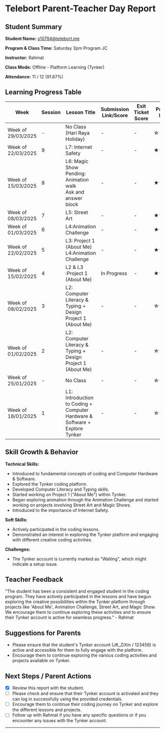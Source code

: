 # Telebort Parent-Teacher Day Report

## Student Summary

**Student Name:** s10794@telebort.me

**Program & Class Time:** Saturday 3pm Program JC

**Instructor:** Rahmat

**Class Mode:** Offline - Platform Learning (Tynker)

**Attendance:** 11 / 12 (91.67%)


## Learning Progress Table

| Week              | Session | Lesson Title                                                                  | Submission Link/Score | Exit Ticket Score | Progress Rating |
|-------------------|---------|-------------------------------------------------------------------------------|-----------------------|-------------------|-----------------|
| Week of 29/03/2025 | -       | No Class (Hari Raya Holiday)                                                  | -                     | -                 | ☆☆☆☆☆         |
| Week of 22/03/2025 | 9       | L7: Internet Safety                                                           | -                     | -                 | ★★★☆☆         |
| Week of 15/03/2025 | 8       | L6: Magic Show <br> Pending: Animation walk <br> Ask and answer block       | -                     | -                 | ★★★☆☆         |
| Week of 08/03/2025 | 7       | L5: Street Art                                                              | -                     | -                 | ★★★☆☆         |
| Week of 01/03/2025 | 6       | L4:Animation Challenge                                                       | -                     | -                 | ★★★☆☆         |
| Week of 22/02/2025 | 5       | L3: Project 1 (About Me) <br> L4:Animation Challenge                        | -                     | -                 | ★★★☆☆         |
| Week of 15/02/2025 | 4       | L2 & L3 :Project 1 (About Me)                                                | In Progress           | -                 | ★★★☆☆         |
| Week of 08/02/2025 | 3       | L2: Computer Literacy & Typing + Design Project 1 (About Me)                | -                     | -                 | ☆☆☆☆☆         |
| Week of 01/02/2025 | 2       | L2: Computer Literacy & Typing + Design Project 1 (About Me)                | -                     | -                 | ☆☆☆☆☆         |
| Week of 25/01/2025 | -       | No Class                                                                  | -                     | -                 | ☆☆☆☆☆         |
| Week of 18/01/2025 | 1       | L1: Introduction to Coding + Computer Hardware & Software + Explore Tynker | -                     | -                 | ☆☆☆☆☆         |

## Skill Growth & Behavior

**Technical Skills:**
* Introduced to fundamental concepts of coding and Computer Hardware & Software.
* Explored the Tynker coding platform.
* Developed Computer Literacy and Typing skills.
* Started working on Project 1 ("About Me") within Tynker.
* Began exploring animation through the Animation Challenge and started working on projects involving Street Art and Magic Shows.
* Introduced to the importance of Internet Safety.

**Soft Skills:**
* Actively participated in the coding lessons.
* Demonstrated an interest in exploring the Tynker platform and engaging with different creative coding activities.

**Challenges:**
* The Tynker account is currently marked as "Waiting", which might indicate a setup issue.

## Teacher Feedback

"The student has been a consistent and engaged student in the coding program. They have actively participated in the lessons and have begun exploring the creative possibilities within the Tynker platform through projects like 'About Me', Animation Challenge, Street Art, and Magic Show. We encourage them to continue exploring these activities and to ensure their Tynker account is active for seamless progress." - Rahmat

## Suggestions for Parents

* Please ensure that the student's Tynker account (JK_ZiXin / 123456) is active and accessible for them to fully engage with the platform.
* Encourage them to continue exploring the various coding activities and projects available on Tynker.

## Next Steps / Parent Actions

* [x] Review this report with the student.
* [ ] Please check and ensure that their Tynker account is activated and they can log in successfully using the provided credentials.
* [ ] Encourage them to continue their coding journey on Tynker and explore the different lessons and projects.
* [ ] Follow up with Rahmat if you have any specific questions or if you encounter any issues with the Tynker account.

***